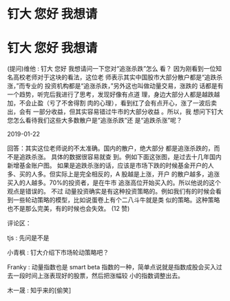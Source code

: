 # 钉大 您好 我想请

# 钉大 您好 我想请

(提问)维他 : 钉大 您好 我想请问一下您对“追涨杀跌”怎么 看？ 因为刚看到一位知名高校老师对于这块的看法，这位老 师表示其实中国股市大部分散户都是“追跌杀涨，”而专业的 投资机构都是“追涨杀跌，”另外这也叫做动量交易，涨跌的 话都是有一个趋势，听完后我进行了思考，发现好像有点道 理，身边大部分人都是越跌越加，不会止盈（亏了不舍得割 肉的心理），看到红了会有点开心，涨了一波后卖出，会有 一部分收益，但其实容易错过牛市的大部分收益 。所以，我 想问下钉大您怎么看待我们这些大多数散户是“追涨杀跌”还 是“追跌杀涨”呢？

2019-01-22

回答：其实这位老师说的不太准确。国内的散户，绝大部分 都是追涨杀跌的，而不是追跌杀涨。 具体的数据很容易就查 到。例如下面这张图，是过去十几年国内新增基金账户图。 如果是追跌杀涨的话，应该是市场下跌的时候基金开户的人 多、买的人多。但实际上是完全相反的，A 股越是上涨，开户 的散户越多，追涨买入的人越多。70%的投资者，是在牛市 追涨高位开始买入的。所以他说的这个观点是错误的。 不过 动量投资确实是有这种投资策略的。例如我们有的时候会看 到一些轮动策略的模型，比如说蛋卷上有个二八斗牛就是类 似的策略。这种策略也不是那么完美，有的时候也会失效。 (12 赞)

评论区：

tjs : 先问是不是

小青枫 : 钉大介绍下市场轮动策略吧？

Franky : 动量指数也是 smart beta 指数的一种，简单点说就是指数成股会买入过去一段时间上涨表现好的股票，然后把涨幅较 小的指数调整出去。

木一晟 : 知乎来的[偷笑]